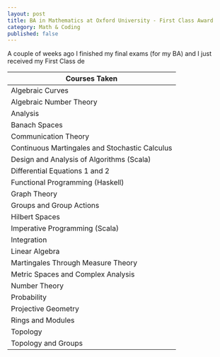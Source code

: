 ```yaml
---
layout: post
title: BA in Mathematics at Oxford University - First Class Award
category: Math & Coding
published: false
---
```


A couple of weeks ago I finished my final exams (for my BA) and I just received my First Class de

<table>
  <thead>
    <tr>
      <th>Courses Taken</th>
    </tr>
  </thead>
  <tbody>
    <tr>
      <td>Algebraic Curves</td>
    </tr>
    <tr>
      <td>Algebraic Number Theory</td>
    </tr>
    <tr>
      <td>Analysis</td>
    </tr>
    <tr>
      <td>Banach Spaces</td>
    </tr>
    <tr>
      <td>Communication Theory</td>
    </tr>
    <tr>
      <td>Continuous Martingales and Stochastic Calculus</td>
    </tr>
    <tr>
      <td>Design and Analysis of Algorithms (Scala)</td>
    </tr>
    <tr>
      <td>Differential Equations 1 and 2</td>
    </tr>
    <tr>
      <td>Functional Programming (Haskell)</td>
    </tr>
    <tr>
      <td>Graph Theory</td>
    </tr>
    <tr>
      <td>Groups and Group Actions</td>
    </tr>
    <tr>
      <td>Hilbert Spaces</td>
    </tr>
    <tr>
      <td>Imperative Programming (Scala)</td>
    </tr>
    <tr>
      <td>Integration</td>
    </tr>
    <tr>
      <td>Linear Algebra</td>
    </tr>
    <tr>
      <td>Martingales Through Measure Theory</td>
    </tr>
    <tr>
      <td>Metric Spaces and Complex Analysis</td>
    </tr>
    <tr>
      <td>Number Theory</td>
    </tr>
    <tr>
      <td>Probability</td>
    </tr>
    <tr>
      <td>Projective Geometry</td>
    </tr>
    <tr>
      <td>Rings and Modules</td>
    </tr>
    <tr>
      <td>Topology</td>
    </tr>
    <tr>
      <td>Topology and Groups</td>
    </tr>
  </tbody>
</table>